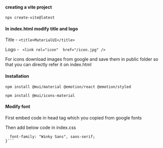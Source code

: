 #### creating a vite project 

```npx create-vite@latest```
#### In index.html modify title and logo 

Title - ```<title>MaterialUI</title>```

Logo -  ``` <link rel="icon"  href="/icon.jpg" />```

For icons download images from google and save them in public folder so that you can directly refer it on index.html

#### Installation

```npm install @mui/material @emotion/react @emotion/styled```

```npm install @mui/icons-material```

#### Modify font 
First embed code in head tag which you copied from google fonts

Then add below code in index.css
```body {
  font-family: "Winky Sans", sans-serif;
}```